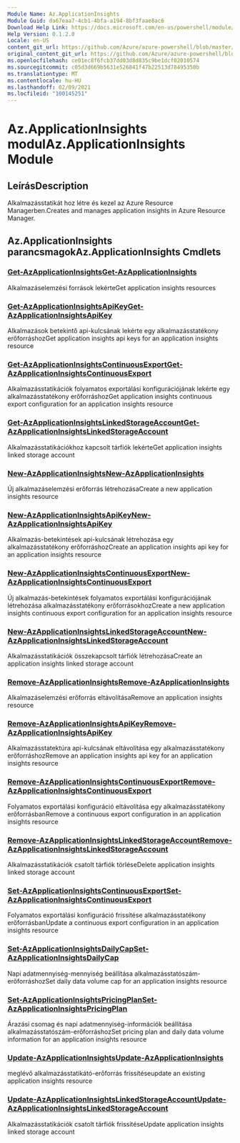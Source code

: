 ```yaml
---
Module Name: Az.ApplicationInsights
Module Guid: da67eaa7-4cb1-4bfa-a194-8bf3faae8ac6
Download Help Link: https://docs.microsoft.com/en-us/powershell/module/az.applicationinsights
Help Version: 0.1.2.0
Locale: en-US
content_git_url: https://github.com/Azure/azure-powershell/blob/master/src/ApplicationInsights/ApplicationInsights/help/Az.ApplicationInsights.md
original_content_git_url: https://github.com/Azure/azure-powershell/blob/master/src/ApplicationInsights/ApplicationInsights/help/Az.ApplicationInsights.md
ms.openlocfilehash: ce01ec8f6fcb37dd03d8d835c9be1dcf02010574
ms.sourcegitcommit: c05d3d669b5631e526841f47b22513d78495350b
ms.translationtype: MT
ms.contentlocale: hu-HU
ms.lasthandoff: 02/09/2021
ms.locfileid: "100145251"
---
```

# <span data-ttu-id="0f522-101">Az.ApplicationInsights modul</span><span class="sxs-lookup"><span data-stu-id="0f522-101">Az.ApplicationInsights Module</span></span>
## <span data-ttu-id="0f522-102">Leírás</span><span class="sxs-lookup"><span data-stu-id="0f522-102">Description</span></span>
<span data-ttu-id="0f522-103">Alkalmazásstatikát hoz létre és kezel az Azure Resource Managerben.</span><span class="sxs-lookup"><span data-stu-id="0f522-103">Creates and manages application insights in Azure Resource Manager.</span></span>

## <span data-ttu-id="0f522-104">Az.ApplicationInsights parancsmagok</span><span class="sxs-lookup"><span data-stu-id="0f522-104">Az.ApplicationInsights Cmdlets</span></span>
### [<span data-ttu-id="0f522-105">Get-AzApplicationInsights</span><span class="sxs-lookup"><span data-stu-id="0f522-105">Get-AzApplicationInsights</span></span>](Get-AzApplicationInsights.md)
<span data-ttu-id="0f522-106">Alkalmazáselemzési források lekérte</span><span class="sxs-lookup"><span data-stu-id="0f522-106">Get application insights resources</span></span>

### [<span data-ttu-id="0f522-107">Get-AzApplicationInsightsApiKey</span><span class="sxs-lookup"><span data-stu-id="0f522-107">Get-AzApplicationInsightsApiKey</span></span>](Get-AzApplicationInsightsApiKey.md)
<span data-ttu-id="0f522-108">Alkalmazások betekintő api-kulcsának lekérte egy alkalmazásstatékony erőforráshoz</span><span class="sxs-lookup"><span data-stu-id="0f522-108">Get application insights api keys for an application insights resource</span></span>

### [<span data-ttu-id="0f522-109">Get-AzApplicationInsightsContinuousExport</span><span class="sxs-lookup"><span data-stu-id="0f522-109">Get-AzApplicationInsightsContinuousExport</span></span>](Get-AzApplicationInsightsContinuousExport.md)
<span data-ttu-id="0f522-110">Alkalmazásstatikációk folyamatos exportálási konfigurációjának lekérte egy alkalmazásstatékony erőforráshoz</span><span class="sxs-lookup"><span data-stu-id="0f522-110">Get application insights continuous export configuration for an application insights resource</span></span>

### [<span data-ttu-id="0f522-111">Get-AzApplicationInsightsLinkedStorageAccount</span><span class="sxs-lookup"><span data-stu-id="0f522-111">Get-AzApplicationInsightsLinkedStorageAccount</span></span>](Get-AzApplicationInsightsLinkedStorageAccount.md)
<span data-ttu-id="0f522-112">Alkalmazásstatikációkhoz kapcsolt tárfiók lekérte</span><span class="sxs-lookup"><span data-stu-id="0f522-112">Get application insights linked storage account</span></span>

### [<span data-ttu-id="0f522-113">New-AzApplicationInsights</span><span class="sxs-lookup"><span data-stu-id="0f522-113">New-AzApplicationInsights</span></span>](New-AzApplicationInsights.md)
<span data-ttu-id="0f522-114">Új alkalmazáselemzési erőforrás létrehozása</span><span class="sxs-lookup"><span data-stu-id="0f522-114">Create a new application insights resource</span></span>

### [<span data-ttu-id="0f522-115">New-AzApplicationInsightsApiKey</span><span class="sxs-lookup"><span data-stu-id="0f522-115">New-AzApplicationInsightsApiKey</span></span>](New-AzApplicationInsightsApiKey.md)
<span data-ttu-id="0f522-116">Alkalmazás-betekintések api-kulcsának létrehozása egy alkalmazásstatékony erőforráshoz</span><span class="sxs-lookup"><span data-stu-id="0f522-116">Create an application insights api key for an application insights resource</span></span>

### [<span data-ttu-id="0f522-117">New-AzApplicationInsightsContinuousExport</span><span class="sxs-lookup"><span data-stu-id="0f522-117">New-AzApplicationInsightsContinuousExport</span></span>](New-AzApplicationInsightsContinuousExport.md)
<span data-ttu-id="0f522-118">Új alkalmazás-betekintések folyamatos exportálási konfigurációjának létrehozása alkalmazásstatékony erőforrásokhoz</span><span class="sxs-lookup"><span data-stu-id="0f522-118">Create a new application insights continuous export configuration for an application insights resource</span></span>

### [<span data-ttu-id="0f522-119">New-AzApplicationInsightsLinkedStorageAccount</span><span class="sxs-lookup"><span data-stu-id="0f522-119">New-AzApplicationInsightsLinkedStorageAccount</span></span>](New-AzApplicationInsightsLinkedStorageAccount.md)
<span data-ttu-id="0f522-120">Alkalmazásstatikációk összekapcsolt tárfiók létrehozása</span><span class="sxs-lookup"><span data-stu-id="0f522-120">Create an application insights linked storage account</span></span>

### [<span data-ttu-id="0f522-121">Remove-AzApplicationInsights</span><span class="sxs-lookup"><span data-stu-id="0f522-121">Remove-AzApplicationInsights</span></span>](Remove-AzApplicationInsights.md)
<span data-ttu-id="0f522-122">Alkalmazáselemzési erőforrás eltávolítása</span><span class="sxs-lookup"><span data-stu-id="0f522-122">Remove an application insights resource</span></span>

### [<span data-ttu-id="0f522-123">Remove-AzApplicationInsightsApiKey</span><span class="sxs-lookup"><span data-stu-id="0f522-123">Remove-AzApplicationInsightsApiKey</span></span>](Remove-AzApplicationInsightsApiKey.md)
<span data-ttu-id="0f522-124">Alkalmazásstatektúra api-kulcsának eltávolítása egy alkalmazásstatékony erőforráshoz</span><span class="sxs-lookup"><span data-stu-id="0f522-124">Remove an application insights api key for an application insights resource</span></span>

### [<span data-ttu-id="0f522-125">Remove-AzApplicationInsightsContinuousExport</span><span class="sxs-lookup"><span data-stu-id="0f522-125">Remove-AzApplicationInsightsContinuousExport</span></span>](Remove-AzApplicationInsightsContinuousExport.md)
<span data-ttu-id="0f522-126">Folyamatos exportálási konfiguráció eltávolítása egy alkalmazásstatékony erőforrásban</span><span class="sxs-lookup"><span data-stu-id="0f522-126">Remove a continuous export configuration in an application insights resource</span></span>

### [<span data-ttu-id="0f522-127">Remove-AzApplicationInsightsLinkedStorageAccount</span><span class="sxs-lookup"><span data-stu-id="0f522-127">Remove-AzApplicationInsightsLinkedStorageAccount</span></span>](Remove-AzApplicationInsightsLinkedStorageAccount.md)
<span data-ttu-id="0f522-128">Alkalmazásstatikációk csatolt tárfiók törlése</span><span class="sxs-lookup"><span data-stu-id="0f522-128">Delete application insights linked storage account</span></span>

### [<span data-ttu-id="0f522-129">Set-AzApplicationInsightsContinuousExport</span><span class="sxs-lookup"><span data-stu-id="0f522-129">Set-AzApplicationInsightsContinuousExport</span></span>](Set-AzApplicationInsightsContinuousExport.md)
<span data-ttu-id="0f522-130">Folyamatos exportálási konfiguráció frissítése alkalmazásstatékony erőforrásban</span><span class="sxs-lookup"><span data-stu-id="0f522-130">Update a continuous export configuration in an application insights resource</span></span>

### [<span data-ttu-id="0f522-131">Set-AzApplicationInsightsDailyCap</span><span class="sxs-lookup"><span data-stu-id="0f522-131">Set-AzApplicationInsightsDailyCap</span></span>](Set-AzApplicationInsightsDailyCap.md)
<span data-ttu-id="0f522-132">Napi adatmennyiség-mennyiség beállítása alkalmazásstatószám-erőforráshoz</span><span class="sxs-lookup"><span data-stu-id="0f522-132">Set daily data volume cap for an application insights resource</span></span>

### [<span data-ttu-id="0f522-133">Set-AzApplicationInsightsPricingPlan</span><span class="sxs-lookup"><span data-stu-id="0f522-133">Set-AzApplicationInsightsPricingPlan</span></span>](Set-AzApplicationInsightsPricingPlan.md)
<span data-ttu-id="0f522-134">Árazási csomag és napi adatmennyiség-információk beállítása alkalmazásstatószám-erőforráshoz</span><span class="sxs-lookup"><span data-stu-id="0f522-134">Set pricing plan and daily data volume information for an application insights resource</span></span>

### [<span data-ttu-id="0f522-135">Update-AzApplicationInsights</span><span class="sxs-lookup"><span data-stu-id="0f522-135">Update-AzApplicationInsights</span></span>](Update-AzApplicationInsights.md)
<span data-ttu-id="0f522-136">meglévő alkalmazásstatikátó-erőforrás frissítése</span><span class="sxs-lookup"><span data-stu-id="0f522-136">update an existing application insights resource</span></span>

### [<span data-ttu-id="0f522-137">Update-AzApplicationInsightsLinkedStorageAccount</span><span class="sxs-lookup"><span data-stu-id="0f522-137">Update-AzApplicationInsightsLinkedStorageAccount</span></span>](Update-AzApplicationInsightsLinkedStorageAccount.md)
<span data-ttu-id="0f522-138">Alkalmazásstatikációk csatolt tárfiók frissítése</span><span class="sxs-lookup"><span data-stu-id="0f522-138">Update application insights linked storage account</span></span>

